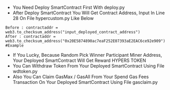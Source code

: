 - You Need Deploy SmartContract First With deploy.py
- After Deploy SmartContract You Will Get Contract Address, Input In Line 28 On File hypercustom.py Like Below
```
Before : contractaddr = web3.to_checksum_address("input_deployed_contract_address")
After : contractaddr = web3.to_checksum_address("0x20E5874890ac7eaF252E07393aE2EAC6ce92e909") #Example
```
- If You Lucky, Because Random Pick Winner Participant Miner Address, Your Deployed SmartContract Will Get Reward HYPERS TOKEN
- You Can Withdraw Token From Your Deployed SmartContract Using File wdtoken.py
- Also You Can Claim GasMax / GasAll From Your Spend Gas Fees Transaction On Your Deployed SmartContract Using File gasclaim.py
